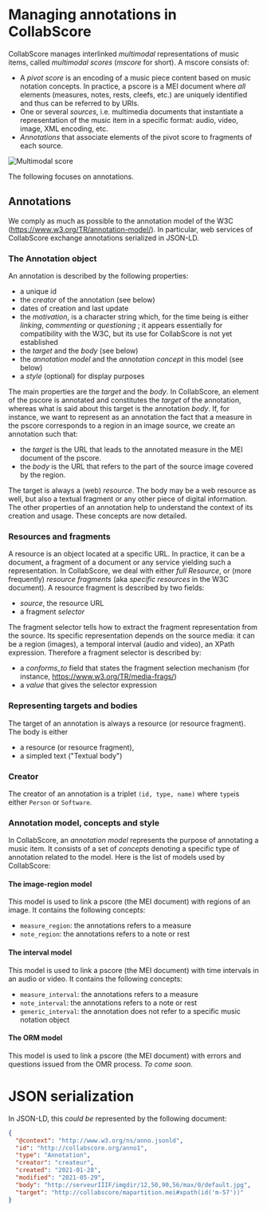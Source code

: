 # Managing annotations in CollabScore

CollabScore manages interlinked *multimodal* representations of music items, called *multimodal scores* (*mscore* for short). A mscore consists of:

 - A *pivot score* is an encoding of a music piece content based on music notation concepts. In practice, a pscore is a MEI document where *all* elements (measures, notes, rests, cleefs, etc.) are uniquely identified  and thus can be referred to by URIs.
 - One or several *sources*, i.e. multimedia documents that instantiate a representation of the music  item in a specific format: audio, video, image, XML encoding, etc.
 - *Annotations* that associate  elements of the pivot score to fragments of each source.
 
![Multimodal score](/figures/partitionMM.png)

The following focuses on annotations. 

##  Annotations

We comply as much as possible to the annotation model of the W3C (https://www.w3.org/TR/annotation-model/). In particular, web services of CollabScore exchange annotations serialized in JSON-LD.

### The Annotation object

An annotation is described by the following properties:

  - a unique id
  - the *creator* of the annotation (see below)
  - dates of creation and last update
  - the *motivation*, is a character string which, for the time being is either *linking*, *commenting* or *questioning* ; it appears essentially for compatibility with the W3C, but its use for CollabScore is not yet established 
  - the *target* and the *body* (see below)
  - the *annotation model* and the *annotation concept* in this model (see below)
  - a *style* (optional) for display purposes
 
The main properties are the *target* and the *body*. In CollabScore, 
an element of the pscore is annotated and constitutes the *target* of the annotation, whereas 
what is said about this target is the annotation *body*. If, for instance, we want 
to represent as an annotation the fact that a measure in the pscore corresponds to a region in
an image source, we create an annotation such that:

  - the *target* is the URL that leads to the annotated measure in the MEI document of the pscore.
  - the *body* is the URL that refers to the part of the source image covered by the region.

The target is always a (web) *resource*. The body may be a web resource as well, but also a textual fragment or any
other piece of digital information. The other
properties of an annotation help to understand the context of its creation and usage. 
These concepts are now detailed.

### Resources and fragments

A resource is an object located at a specific URL. In practice, it can be a document, a fragment of a document or any service yielding such a representation. In CollabScore, we deal with either *full Resource*, or
(more frequently) *resource fragments* (aka *specific resources* in the W3C document). 
A resource fragment is described by two fields:

 - *source*, the resource URL
 - a fragment *selector*

The fragment selector tells how to extract the fragment representation from the source. Its specific
representation depends on the source media: it can be a region (images), a temporal interval (audio and video), an XPath expression. Therefore a fragment selector is described by:

 - a *conforms_to* field that states the fragment selection mechanism  (for instance, https://www.w3.org/TR/media-frags/)
 - a *value* that gives the selector expression

### Representing targets and bodies

The target of an annotation is always a resource (or resource fragment). The body is either

 - a resource (or resource fragment),
 - a simpled text ("Textual body")

### Creator

The creator of an annotation is a triplet ``(id, type, name)`` where ``type``is either 
``Person`` or ``Software``.

### Annotation model, concepts and style

In CollabScore, an *annotation model* represents the purpose of annotating a music item. It consists of a 
set of *concepts* denoting a specific type of annotation related to the model. Here is the list of
models used by CollabScore:

#### The image-region model

This model is used to link a pscore (the MEI document) with regions of an image. It contains the following concepts:

  - ``measure_region``: the annotations refers to a measure
  - ``note_region``: the annotations refers to a note or rest
 
#### The interval model

This model is used to link a pscore (the MEI document) with time intervals in an audio or video. It contains the following concepts:

  - ``measure_interval``: the annotations refers to a measure
  - ``note_interval``: the annotations refers to a note or rest
  - ``generic_interval``: the annotation does not refer to a specific music notation object

#### The ORM model

This model is used to link a pscore (the MEI document) with errors and questions issued from the OMR process.
*To come soon*.

# JSON serialization

In JSON-LD, this *could be* represented by the following document: 


```json
{
  "@context": "http://www.w3.org/ns/anno.jsonld",
  "id": "http://collabscore.org/anno1",
  "type": "Annotation",
  "creator": "createur",
  "created": "2021-01-28",
  "modified": "2021-05-29",
  "body": "http://serveurIIIF/imgdir/12,50,90,56/max/0/default.jpg",
  "target": "http://collabscore/mapartition.mei#xpath(id('m-57'))"
}
```
